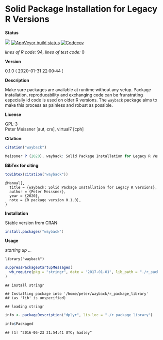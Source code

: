 
<!-- README.md is generated from README.Rmd. Please edit that file -->

<!-- -->

<!-- FILL OUT OPTIONS !!! -->

<!-- -->

<!-- -->

<!-- -->

# Solid Package Installation for Legacy R Versions

**Status**

<a href="https://travis-ci.org/petermeissner/wayback"><img src="https://api.travis-ci.org/petermeissner/wayback.svg?branch=master"><a/>
[![AppVeyor build
status](https://ci.appveyor.com/api/projects/status/github/petermeissner/wayback?branch=master&svg=true)](https://ci.appveyor.com/project/petermeissner/wayback)
<a href="https://codecov.io/gh/petermeissner/wayback"><img src="https://codecov.io/gh/petermeissner/wayback/branch/master/graph/badge.svg" alt="Codecov" /></a>
<!--<a href="https://cran.r-project.org/package=wayback">
<img src="https://www.r-pkg.org/badges/version/wayback">
</a>
<img src="https://cranlogs.r-pkg.org/badges/grand-total/wayback">
<img src="https://cranlogs.r-pkg.org/badges/wayback">
-->

*lines of R code:* 94, *lines of test code:* 0

**Version**

0.1.0 ( 2020-01-31 22:00:44 )

**Description**

Make sure packages are available at runtime without any setup. Package
installation, reproducability and exchanging code can be frunstrating
especially id code is used on older R versions. The `wayback` package
aims to make this process as painless and robust as possible.

**License**

GPL-3 <br>Peter Meissner \[aut, cre\], virtual7
\[cph\]

**Citation**

``` r
citation("wayback")
```

``` r
Meissner P (2020). wayback: Solid Package Installation for Legacy R Versions. R package version 0.1.0.
```

**BibTex for citing**

``` r
toBibtex(citation("wayback"))
```

    @Manual{,
      title = {wayback: Solid Package Installation for Legacy R Versions},
      author = {Peter Meissner},
      year = {2020},
      note = {R package version 0.1.0},
    }

**Installation**

Stable version from CRAN:

``` r
install.packages("wayback")
```

<!-- Latest development version from Github: -->

<!-- ```{r, eval=FALSE} -->

<!-- devtools::install_github("user_name/repo_name") -->

<!-- ``` -->

**Usage**

*starting up …*

    library("wayback")

``` r
suppressPackageStartupMessages(
  wb_require(pkg = "stringr", date = "2017-01-01", lib_path = "./r_package_library")
)
```

    ## install stringr

    ## Installing package into '/home/peter/wayback/r_package_library'
    ## (as 'lib' is unspecified)

    ## loading stringr

``` r
info <- packageDescription("dplyr", lib.loc = "./r_package_library")

info$Packaged
```

    ## [1] "2016-06-23 21:54:41 UTC; hadley"
